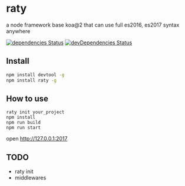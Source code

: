 # raty
a node framework base koa@2 that can use full es2016, es2017 syntax anywhere

<!--[![Build Status](https://travis-ci.org/haozime/koaplus.svg?branch=master)](https://travis-ci.org/haozime/koaplus/branches)-->
[![dependencies Status](https://david-dm.org/haozime/koaplus/status.svg)](https://david-dm.org/haozime/koaplus)
[![devDependencies Status](https://david-dm.org/haozime/koaplus/dev-status.svg)](https://david-dm.org/haozime/koaplus?type=dev)
<!-- [![Coverage Status](https://coveralls.io/repos/github/stcjs/stc-helper/badge.svg?branch=master&v=1)](https://coveralls.io/github/stcjs/stc-helper?branch=master) -->
<!-- [![codecov](https://codecov.io/gh/haozime/koaplus/branch/master/graph/badge.svg)](https://codecov.io/gh/haozime/koaplus) -->

## Install

```sh
npm install devtool -g
npm install raty -g

```

## How to use
```
raty init your_project
npm install
npm run build
npm run start

```
open http://127.0.0.1:2017

## TODO
* raty init
* middlewares
